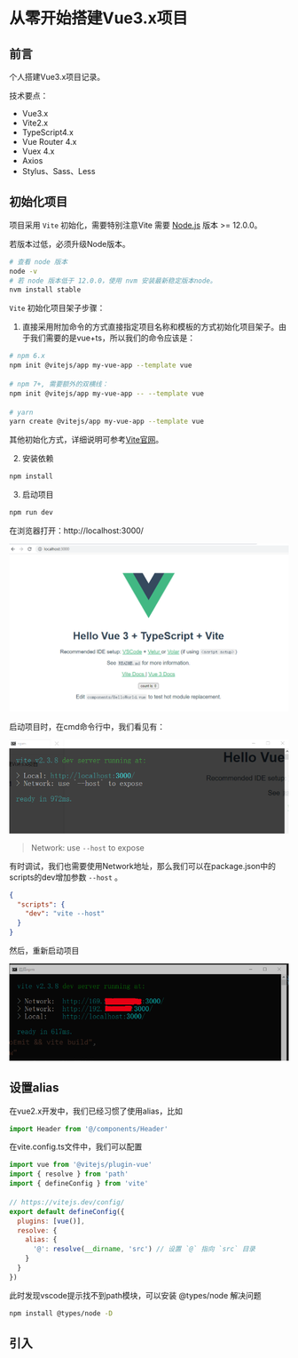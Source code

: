 # 从零开始搭建Vue3.x项目

## 前言

个人搭建Vue3.x项目记录。

技术要点：

- Vue3.x
- Vite2.x
- TypeScript4.x
- Vue Router 4.x
- Vuex 4.x
- Axios
- Stylus、Sass、Less

## 初始化项目

项目采用 `Vite` 初始化，需要特别注意Vite 需要 [Node.js](https://nodejs.org/en/) 版本 >= 12.0.0。

若版本过低，必须升级Node版本。

```sh
# 查看 node 版本
node -v
# 若 node 版本低于 12.0.0，使用 nvm 安装最新稳定版本node。
nvm install stable
```

 `Vite` 初始化项目架子步骤：

1. 直接采用附加命令的方式直接指定项目名称和模板的方式初始化项目架子。由于我们需要的是vue+ts，所以我们的命令应该是：

```sh
# npm 6.x
npm init @vitejs/app my-vue-app --template vue

# npm 7+, 需要额外的双横线：
npm init @vitejs/app my-vue-app -- --template vue

# yarn
yarn create @vitejs/app my-vue-app --template vue
```

其他初始化方式，详细说明可参考[Vite官网](https://cn.vitejs.dev/guide/#scaffolding-your-first-vite-project)。

2. 安装依赖

```sh
npm install
```

3. 启动项目

```sh
npm run dev
```

在浏览器打开：http://localhost:3000/

![初始化页面效果图](./imgs/初始化页面效果.jpg)

启动项目时，在cmd命令行中，我们看见有：

![cmd命令1](./imgs/cmd命令1.jpg)

> Network: use `--host` to expose

有时调试，我们也需要使用Network地址，那么我们可以在package.json中的scripts的dev增加参数 `--host` 。

```json
{
  "scripts": {
    "dev": "vite --host"
  }
}
```

然后，重新启动项目

![cmd命令1](./imgs/cmd命令2.jpg)

## 设置alias

在vue2.x开发中，我们已经习惯了使用alias，比如

```javascript
import Header from '@/components/Header'
```

在vite.config.ts文件中，我们可以配置

```javascript
import vue from '@vitejs/plugin-vue'
import { resolve } from 'path'
import { defineConfig } from 'vite'

// https://vitejs.dev/config/
export default defineConfig({
  plugins: [vue()],
  resolve: {
    alias: {
      '@': resolve(__dirname, 'src') // 设置 `@` 指向 `src` 目录
    }
  }
})
```

此时发现vscode提示找不到path模块，可以安装 @types/node 解决问题

```sh
npm install @types/node -D
```

## 引入





